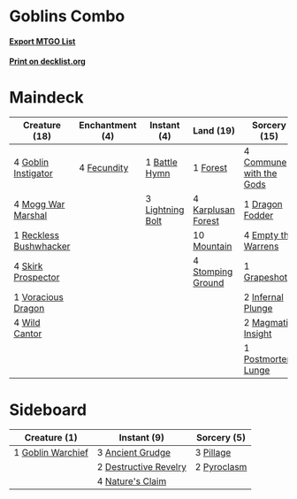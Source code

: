 # Goblins Combo

#### [Export MTGO List](../collection/Goblins%20Combo/Goblins%20Combo.txt)
#### [Print on decklist.org](http://decklist.org/?deckmain=1%09Battle%20Hymn%0A4%09Commune%20with%20the%20Gods%0A1%09Dragon%20Fodder%0A4%09Empty%20the%20Warrens%0A4%09Fecundity%0A1%09Forest%0A4%09Goblin%20Instigator%0A1%09Grapeshot%0A2%09Infernal%20Plunge%0A4%09Karplusan%20Forest%0A3%09Lightning%20Bolt%0A2%09Magmatic%20Insight%0A4%09Mogg%20War%20Marshal%0A10%09Mountain%0A1%09Postmortem%20Lunge%0A1%09Reckless%20Bushwhacker%0A4%09Skirk%20Prospector%0A4%09Stomping%20Ground%0A1%09Voracious%20Dragon%0A4%09Wild%20Cantor&deckside=3%09Ancient%20Grudge%0A2%09Destructive%20Revelry%0A1%09Goblin%20Warchief%0A4%09Nature's%20Claim%0A3%09Pillage%0A2%09Pyroclasm)
# Maindeck

|                                          Creature (18)                                          |                                   Enchantment (4)                                   |                                      Instant (4)                                       |                                          Land (19)                                          |                                           Sorcery (15)                                           |
|-------------------------------------------------------------------------------------------------|-------------------------------------------------------------------------------------|----------------------------------------------------------------------------------------|---------------------------------------------------------------------------------------------|--------------------------------------------------------------------------------------------------|
|4 [Goblin Instigator](http://gatherer.wizards.com/Pages/Card/Details.aspx?multiverseid=447278)   |4 [Fecundity](http://gatherer.wizards.com/Pages/Card/Details.aspx?multiverseid=45451)|1 [Battle Hymn](http://gatherer.wizards.com/Pages/Card/Details.aspx?multiverseid=270996)|1 [Forest](http://gatherer.wizards.com/Pages/Card/Details.aspx?multiverseid=439860)          |4 [Commune with the Gods](http://gatherer.wizards.com/Pages/Card/Details.aspx?multiverseid=413704)|
|4 [Mogg War Marshal](http://gatherer.wizards.com/Pages/Card/Details.aspx?multiverseid=157924)    |                                                                                     |3 [Lightning Bolt](http://gatherer.wizards.com/Pages/Card/Details.aspx?multiverseid=806)|4 [Karplusan Forest](http://gatherer.wizards.com/Pages/Card/Details.aspx?multiverseid=129614)|1 [Dragon Fodder](http://gatherer.wizards.com/Pages/Card/Details.aspx?multiverseid=174936)        |
|1 [Reckless Bushwhacker](http://gatherer.wizards.com/Pages/Card/Details.aspx?multiverseid=407626)|                                                                                     |                                                                                        |10 [Mountain](http://gatherer.wizards.com/Pages/Card/Details.aspx?multiverseid=439859)       |4 [Empty the Warrens](http://gatherer.wizards.com/Pages/Card/Details.aspx?multiverseid=426587)    |
|4 [Skirk Prospector](http://gatherer.wizards.com/Pages/Card/Details.aspx?multiverseid=159051)    |                                                                                     |                                                                                        |4 [Stomping Ground](http://gatherer.wizards.com/Pages/Card/Details.aspx?multiverseid=405110) |1 [Grapeshot](http://gatherer.wizards.com/Pages/Card/Details.aspx?multiverseid=426588)            |
|1 [Voracious Dragon](http://gatherer.wizards.com/Pages/Card/Details.aspx?multiverseid=186329)    |                                                                                     |                                                                                        |                                                                                             |2 [Infernal Plunge](http://gatherer.wizards.com/Pages/Card/Details.aspx?multiverseid=235603)      |
|4 [Wild Cantor](http://gatherer.wizards.com/Pages/Card/Details.aspx?multiverseid=96934)          |                                                                                     |                                                                                        |                                                                                             |2 [Magmatic Insight](http://gatherer.wizards.com/Pages/Card/Details.aspx?multiverseid=398496)     |
|                                                                                                 |                                                                                     |                                                                                        |                                                                                             |1 [Postmortem Lunge](http://gatherer.wizards.com/Pages/Card/Details.aspx?multiverseid=233054)     |


# Sideboard

|                                        Creature (1)                                        |                                          Instant (9)                                           |                                     Sorcery (5)                                      |
|--------------------------------------------------------------------------------------------|------------------------------------------------------------------------------------------------|--------------------------------------------------------------------------------------|
|1 [Goblin Warchief](http://gatherer.wizards.com/Pages/Card/Details.aspx?multiverseid=157934)|3 [Ancient Grudge](http://gatherer.wizards.com/Pages/Card/Details.aspx?multiverseid=235600)     |3 [Pillage](http://gatherer.wizards.com/Pages/Card/Details.aspx?multiverseid=14755)   |
|                                                                                            |2 [Destructive Revelry](http://gatherer.wizards.com/Pages/Card/Details.aspx?multiverseid=373351)|2 [Pyroclasm](http://gatherer.wizards.com/Pages/Card/Details.aspx?multiverseid=129801)|
|                                                                                            |4 [Nature's Claim](http://gatherer.wizards.com/Pages/Card/Details.aspx?multiverseid=382316)     |                                                                                      |

